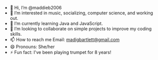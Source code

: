 - 👋 Hi, I’m @maddieb2006
- 👀 I’m interested in music, socializing, computer science, and working out.
- 🌱 I’m currently learning Java and JavaScript.
- 💞️ I’m looking to collaborate on simple projects to improve my coding skills.
- 📫 How to reach me Email: madigbartlett@gmail.com
- 😄 Pronouns: She/her
- ⚡ Fun fact: I've been playing trumpet for 8 years!

<!---
maddieb2006/maddieb2006 is a ✨ special ✨ repository because its `README.md` (this file) appears on your GitHub profile.
You can click the Preview link to take a look at your changes.
--->
